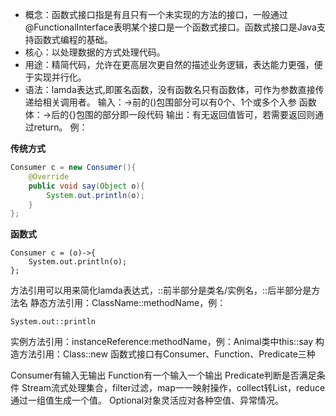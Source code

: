 - 概念：函数式接口指是有且只有一个未实现的方法的接口，一般通过@FunctionalInterface表明某个接口是一个函数式接口。函数式接口是Java支持函数式编程的基础。
- 核心：以处理数据的方式处理代码。
- 用途：精简代码，允许在更高层次更自然的描述业务逻辑，表达能力更强，便于实现并行化。
- 语法：lamda表达式,即匿名函数，没有函数名只有函数体，可作为参数直接传递给相关调用者。
              输入：->前的()包围部分可以有0个、1个或多个入参
              函数体：->后的{}包围的部分即一段代码
              输出：有无返回值皆可，若需要返回则通过return。
              例：
  
**传统方式**
```java
Consumer c = new Consumer(){
    @Override
    public void say(Object o){
        System.out.println(o);
    }
};
```

 **函数式**
```
Consumer c = (o)->{
    System.out.println(o); 
};

```

方法引用可以用来简化lamda表达式，::前半部分是类名/实例名，::后半部分是方法名
静态方法引用：ClassName::methodName，例：

```
System.out::println

```

实例方法引用：instanceReference:methodName，例：Animal类中this::say
构造方法引用：Class::new
函数式接口有Consumer、Function、Predicate三种

Consumer有输入无输出
Function有一个输入一个输出
Predicate判断是否满足条件
Stream流式处理集合，filter过滤，map一一映射操作，collect转List，reduce通过一组值生成一个值。
Optional对象灵活应对各种空值、异常情况。
